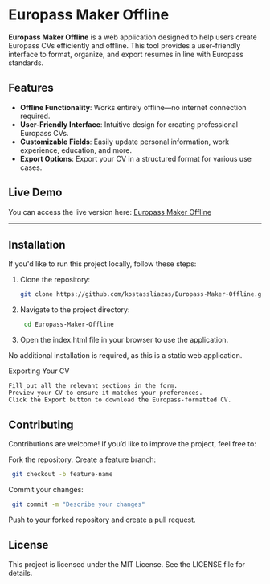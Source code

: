 # Europass Maker Offline

**Europass Maker Offline** is a web application designed to help users create Europass CVs efficiently and offline. This tool provides a user-friendly interface to format, organize, and export resumes in line with Europass standards.

## Features

- **Offline Functionality**: Works entirely offline—no internet connection required.
- **User-Friendly Interface**: Intuitive design for creating professional Europass CVs.
- **Customizable Fields**: Easily update personal information, work experience, education, and more.
- **Export Options**: Export your CV in a structured format for various use cases.

## Live Demo

You can access the live version here: [Europass Maker Offline](https://kostassliazas.github.io/Europass-Maker-Offline/)

---

## Installation

If you'd like to run this project locally, follow these steps:

1. Clone the repository:
   ```bash
   git clone https://github.com/kostassliazas/Europass-Maker-Offline.git

2. Navigate to the project directory:
   ```bash
    cd Europass-Maker-Offline

3. Open the index.html file in your browser to use the application.

No additional installation is required, as this is a static web application.

Exporting Your CV

    Fill out all the relevant sections in the form.
    Preview your CV to ensure it matches your preferences.
    Click the Export button to download the Europass-formatted CV.

## Contributing

Contributions are welcome! If you’d like to improve the project, feel free to:

   Fork the repository.
   Create a feature branch:   
   ```bash
    git checkout -b feature-name
   ```
Commit your changes:
   ```bash
    git commit -m "Describe your changes"
   ```

   Push to your forked repository and create a pull request.

## License

This project is licensed under the MIT License. See the LICENSE file for details.
